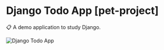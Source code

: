 # Django Todo App [pet-project]

📋 A demo application to study Django.

![Django Todo App](https://i.ibb.co/nsc162W/django-todoapp.jpg)

